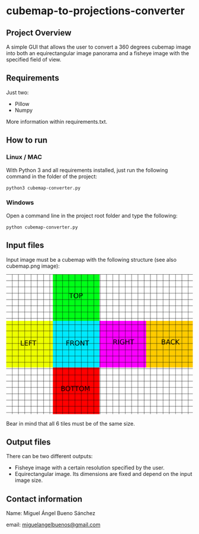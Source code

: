 # cubemap-to-projections-converter

## Project Overview

A simple GUI that allows the user to convert a 360 degrees cubemap image into both an equirectangular image panorama and a fisheye image with the specified field of view. 

## Requirements

Just two:
  - Pillow
  - Numpy

More information within requirements.txt.
  
## How to run

### Linux / MAC

With Python 3 and all requirements installed, just run the following command in the folder of the project:

```
python3 cubemap-converter.py
```

### Windows

Open a command line in the project root folder and type the following:

```
python cubemap-converter.py
```


## Input files

Input image must be a cubemap with the following structure (see also cubemap.png image):

![Alt Text](/cubemap.png)

Bear in mind that all 6 tiles must be of the same size.

## Output files

There can be two different outputs:
  - Fisheye image with a certain resolution specified by the user.
  - Equirectangular image. Its dimensions are fixed and depend on the input image size.

## Contact information

Name: Miguel Ángel Bueno Sánchez

email: miguelangelbuenos@gmail.com
